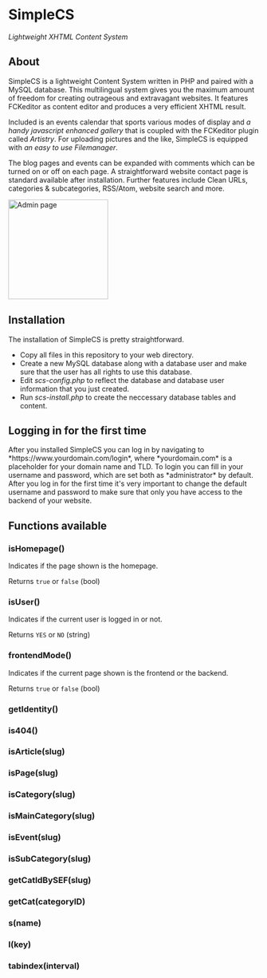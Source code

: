 <h1>SimpleCS</h1>
<p><em>Lightweight XHTML Content System</em></p>
<h2>About</h2>
SimpleCS is a lightweight Content System written in PHP and paired with a MySQL database. This multilingual system gives you the maximum amount of freedom for creating outrageous and extravagant websites. It features FCKeditor as content editor and produces a very efficient XHTML result.

Included is an events calendar that sports various modes of display and *a handy javascript enhanced gallery* that is coupled with the FCKeditor plugin called *Artistry*. For uploading pictures and the like, SimpleCS is equipped with *an easy to use Filemanager*. 

The blog pages and events can be expanded with comments which can be turned on or off on each page. A straightforward website contact page is standard available after installation. Further features include Clean URLs, categories & subcategories, RSS/Atom, website search and more.

<img width="200" src="https://web2.werkzien.nl/userfiles/admin.png" alt="Admin page" />

<h2>Installation</h2>
The installation of SimpleCS is pretty straightforward.

* Copy all files in this repository to your web directory.
* Create a new MySQL database along with a database user and make sure that the user has all rights to use this database.
* Edit *scs-config.php* to reflect the database and database user information that you just created.
* Run *scs-install.php* to create the neccessary database tables and content.

<h2>Logging in for the first time</h2>
After you installed SimpleCS you can log in by navigating to *https://www.yourdomain.com/login*, where *yourdomain.com* is a placeholder for your domain name and TLD. To login you can fill in your username and password, which are set both as *administrator* by default. After you log in for the first time it's very important to change the default username and password to make sure that only you have access to the backend of your website.

<h2>Functions available</h2>

### isHomepage()

Indicates if the page shown is the homepage.

Returns `true` or `false` (bool)

### isUser()

Indicates if the current user is logged in or not.

Returns `YES` or `NO` (string)

### frontendMode()

Indicates if the current page shown is the frontend or the backend.

Returns `true` or `false` (bool)

### getIdentity()
### is404()
### isArticle(slug)
### isPage(slug)
### isCategory(slug)
### isMainCategory(slug)
### isEvent(slug)
### isSubCategory(slug)
### getCatIdBySEF(slug)
### getCat(categoryID)
### s(name)
### l(key)
### tabindex(interval)

